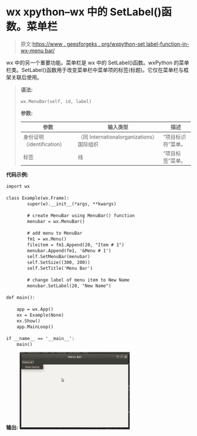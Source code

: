 # wx xpython–wx 中的 SetLabel()函数。菜单栏

> 原文:[https://www . geesforgeks . org/wxpython-set label-function-in-wx-menu bar/](https://www.geeksforgeeks.org/wxpython-setlabel-function-in-wx-menubar/)

wx 中的另一个重要功能。菜单栏是 wx 中的 SetLabel()函数。wxPython 的菜单栏类。SetLabel()函数用于改变菜单栏中菜单项的标签(标题)。它仅在菜单栏与框架关联后使用。

> **语法:**
> 
> ```
> wx.MenuBar(self, id, label)
> 
> ```
> 
> **参数:**
> 
> | 参数 | 输入类型 | 描述 |
> | --- | --- | --- |
> | 身份证明（identification） | （同 Internationalorganizations）国际组织 | “项目标识符”菜单。 |
> | 标签 | 线 | “项目标签”菜单。 |

**代码示例:**

```
import wx

class Example(wx.Frame):
        super(w).__init__(*args, **kwargs)

        # create MenuBar using MenuBar() function
        menubar = wx.MenuBar()

        # add menu to MenuBar
        fm1 = wx.Menu()
        fileitem = fm1.Append(20, "Item # 1")
        menubar.Append(fm1, '&Menu # 1')
        self.SetMenuBar(menubar)
        self.SetSize((300, 200))
        self.SetTitle('Menu Bar')  

        # change label of menu item to New Name
        menubar.SetLabel(20, "New Name")

def main():

    app = wx.App()
    ex = Example(None)
    ex.Show()
    app.MainLoop()

if __name__ == '__main__':
    main()
```

**输出:**
![](img/d86a0858b9c005832337d902ea9a0b11.png)
